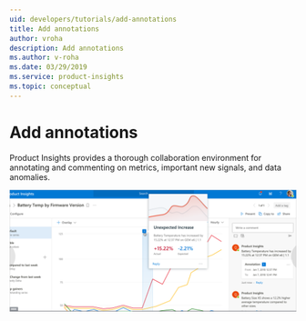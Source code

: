 ```yaml
---
uid: developers/tutorials/add-annotations
title: Add annotations
author: vroha
description: Add annotations
ms.author: v-roha
ms.date: 03/29/2019
ms.service: product-insights
ms.topic: conceptual
---
```


# Add annotations

Product Insights provides a thorough collaboration environment for annotating and commenting on metrics, important new signals, and data anomalies.

![How to annotate](annotations.png)
